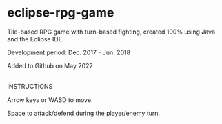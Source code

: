 # eclipse-rpg-game

Tile-based RPG game with turn-based fighting, created 100% using Java and the Eclipse IDE.

Development period: Dec. 2017 - Jun. 2018

Added to Github on May 2022

<br/>
INSTRUCTIONS

Arrow keys or WASD to move.

Space to attack/defend during the player/enemy turn.
